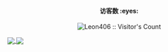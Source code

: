 <h4 align="center">访客数 :eyes:</h4>

<p align="center"><img src="https://profile-counter.glitch.me/Leon406/count.svg" alt="Leon406 :: Visitor's Count" /></p>
<a href="https://github.com/anuraghazra/github-readme-stats">
  <img align="center" src="https://github-readme-stats.vercel.app/api/?username=leon406&count_private=true&show_icons=true&theme=dracula" />
</a>

<a href="https://github.com/Leon406/ToolsFx">
  <img align="center" src="https://github-readme-stats.vercel.app/api/top-langs/?username=leon406&layout=compact&theme=dracula" />
</a>
